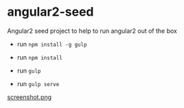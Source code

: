 # angular2-seed
Angular2 seed project to help to run angular2 out of the box



- run `npm install -g gulp`

- run `npm install`

- run `gulp`

- run `gulp serve` 


[screenshot.png](screenshoot)

